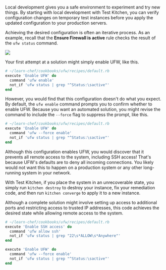 Local development gives you a safe environment to experiment and try new things. By starting with local development with Test Kitchen, you can verify configuration changes on temporary test instances before you apply the updated configuration to your production servers.

Achieving the desired configuration is often an iterative process. As an example, recall that the **Ensure Firewall is active** rule checks the result of the `ufw status` command.

![](compliance/ensure_firewall_is_active_rule.png)

Your first attempt at a solution might simply enable UFW, like this.

```ruby
# ~/learn-chef/cookbooks/ufw/recipes/default.rb
execute 'Enable UFW' do
  command 'ufw enable'
  not_if 'ufw status | grep "^Status:\sactive"'
end
```

However, you would find that this configuration doesn't do what you expect. By default, the `ufw enable` command prompts you to confirm whether to enable UFW. Because you want an automated solution, you might revise the command to include the `--force` flag to suppress the prompt, like this.

```ruby
# ~/learn-chef/cookbooks/ufw/recipes/default.rb
execute 'Enable UFW' do
  command 'ufw --force enable'
  not_if 'ufw status | grep "^Status:\sactive"'
end
```

Although this configuration enables UFW, you would discover that it prevents all remote access to the system, including SSH access! That's because UFW's defaults are to deny all incoming connections. You likely would not want this to happen on a production system or any other long-running system in your network.

With Test Kitchen, if you place the system in an unrecoverable state, you simply run `kitchen destroy` to destroy your instance, fix your remediation code, and then run `kitchen converge` to apply it to a new instance.

Although a complete solution might involve setting up access to additional ports and restricting access to trusted IP addresses, this code achieves the desired state while allowing remote access to the system.

```ruby
# ~/learn-chef/cookbooks/ufw/recipes/default.rb
execute 'Enable SSH access' do
  command 'ufw allow ssh'
  not_if 'ufw status | grep "22\s*ALLOW\s*Anywhere"'
end

execute 'Enable UFW' do
  command 'ufw --force enable'
  not_if 'ufw status | grep "^Status:\sactive"'
end
```

